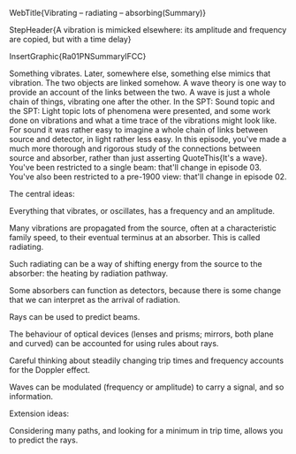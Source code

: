 WebTitle{Vibrating &ndash; radiating &ndash; absorbing(Summary)}

StepHeader{A vibration is mimicked elsewhere: its amplitude and frequency are copied, but with a time delay}

InsertGraphic{Ra01PNSummaryIFCC}

Something vibrates. Later, somewhere else, something else mimics that vibration. The two objects are linked somehow. A wave theory is one way to provide an account of the links between the two. A wave is just a whole chain of things, vibrating one after the other. In the SPT: Sound topic and the SPT: Light topic lots of phenomena were presented, and some work done on vibrations and what a time trace of the vibrations might look like. For sound it was rather easy to imagine a whole chain of links between source and detector, in light rather less easy. In this episode, you've made a much more thorough and rigorous study of the connections between source and absorber, rather than just asserting QuoteThis{It's a wave}. You've been restricted to a single beam: that'll change in episode 03. You've also been restricted to a pre-1900 view: that'll change in episode 02.

The central ideas:

Everything that vibrates, or oscillates, has a frequency and an amplitude.

Many vibrations are propagated from the source, often at a characteristic family speed, to their eventual terminus at an absorber. This is called radiating.

Such radiating can be a way of shifting energy from the source to the absorber: the heating by radiation pathway.

Some absorbers can function as detectors, because there is some change that we can interpret as the arrival of radiation.

Rays can be used to predict beams.

The behaviour of optical devices (lenses and prisms; mirrors, both plane and curved) can be accounted for using rules about rays.

Careful thinking about steadily changing trip times and frequency accounts for the Doppler effect.

Waves can be modulated (frequency or amplitude) to carry a signal, and so information.

Extension ideas:

Considering many paths, and looking for a minimum in trip time, allows you to predict the rays.
